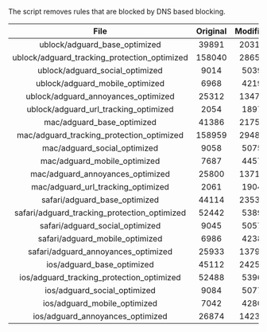 The script removes rules that are blocked by DNS based blocking.


| File | Original | Modified |
|:----:|:-----:|:-----:|
| ublock/adguard_base_optimized | 39891 | 20310 |
| ublock/adguard_tracking_protection_optimized | 158040 | 28656 |
| ublock/adguard_social_optimized | 9014 | 5039 |
| ublock/adguard_mobile_optimized | 6968 | 4219 |
| ublock/adguard_annoyances_optimized | 25312 | 13472 |
| ublock/adguard_url_tracking_optimized | 2054 | 1897 |
| mac/adguard_base_optimized | 41386 | 21750 |
| mac/adguard_tracking_protection_optimized | 158959 | 29483 |
| mac/adguard_social_optimized | 9058 | 5075 |
| mac/adguard_mobile_optimized | 7687 | 4457 |
| mac/adguard_annoyances_optimized | 25800 | 13719 |
| mac/adguard_url_tracking_optimized | 2061 | 1904 |
| safari/adguard_base_optimized | 44114 | 23534 |
| safari/adguard_tracking_protection_optimized | 52442 | 5389 |
| safari/adguard_social_optimized | 9045 | 5057 |
| safari/adguard_mobile_optimized | 6986 | 4238 |
| safari/adguard_annoyances_optimized | 25933 | 13795 |
| ios/adguard_base_optimized | 45112 | 24256 |
| ios/adguard_tracking_protection_optimized | 52488 | 5396 |
| ios/adguard_social_optimized | 9084 | 5077 |
| ios/adguard_mobile_optimized | 7042 | 4280 |
| ios/adguard_annoyances_optimized | 26874 | 14238 |